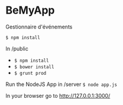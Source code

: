 # BeMyApp
Gestionnaire d'événements

`$ npm install`

In /public
 * `$ npm install`
 * `$ bower install`
 * `$ grunt prod`
 
Run the NodeJS App in /server
`$ node app.js`

In your browser go to http://127.0.0.1:3000/